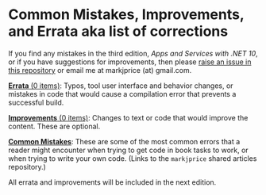 # Common Mistakes, Improvements, and Errata aka list of corrections

If you find any mistakes in the third edition, *Apps and Services with .NET 10*, or if you have suggestions for improvements, then please [raise an issue in this repository](https://github.com/markjprice/apps-services-net10/issues) or email me at markjprice (at) gmail.com.

[**Errata** (0 items)](errata.md): Typos, tool user interface and behavior changes, or mistakes in code that would cause a compilation error that prevents a successful build.

[**Improvements** (0 items)](improvements.md): Changes to text or code that would improve the content. These are optional.

[**Common Mistakes**](https://github.com/markjprice/markjprice/blob/main/articles/common-mistakes.md): These are some of the most common errors that a reader might encounter when trying to get code in book tasks to work, or when trying to write your own code. (Links to the `markjprice` shared articles repository.)

All errata and improvements will be included in the next edition.
